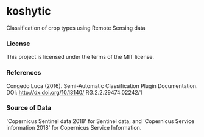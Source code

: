 # koshytic
Classification of crop types using Remote Sensing data

### License
This project is licensed under the terms of the MIT license.

### References
Congedo Luca (2016). Semi-Automatic Classification Plugin Documentation. DOI: http://dx.doi.org/10.13140/
RG.2.2.29474.02242/1

### Source of Data
'Copernicus Sentinel data 2018' for Sentinel data; and
'Copernicus Service information 2018' for Copernicus Service Information.
